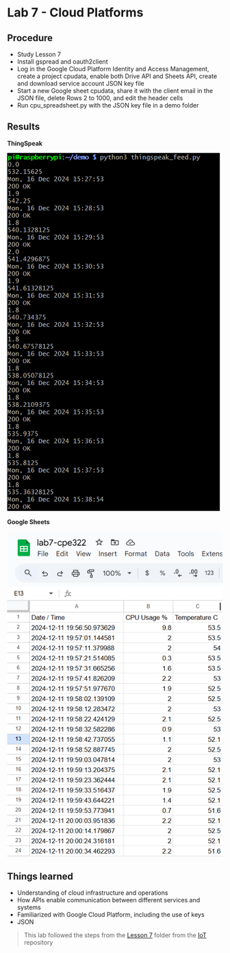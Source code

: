 # Lab 7 - Cloud Platforms

## Procedure
* Study Lesson 7 
* Install gspread and oauth2client
* Log in the Google Cloud Platform Identity and Access Management, create a project cpudata, enable both Drive API and Sheets API, create and download service account JSON key file
* Start a new Google sheet cpudata, share it with the client email in the JSON file, delete Rows 2 to 1000, and edit the header cells
* Run cpu_spreadsheet.py with the JSON key file in a demo folder

## Results
**ThingSpeak**

![TS](thingspeak_LAB7.png)

**Google Sheets**

![LAB7](Lab_7.png)

## Things learned
* Understanding of cloud infrastructure and operations
* How APIs enable communication between different services and systems
* Familiarized with Google Cloud Platform, including the use of keys
* JSON


> This lab followed the steps from the [Lesson 7](https://github.com/kevinwlu/iot/tree/master/lesson7) folder from the [IoT](https://github.com/kevinwlu/iot/tree/master) repository
